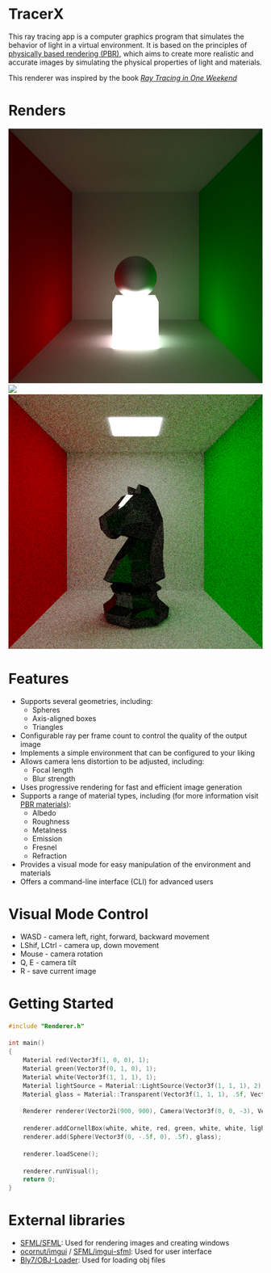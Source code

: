 # TracerX

This ray tracing app is a computer graphics program that simulates the behavior of light in a virtual environment. It is based on the principles of [physically based rendering (PBR)]((https://learn.microsoft.com/en-us/azure/remote-rendering/overview/features/pbr-materials)), which aims to create more realistic and accurate images by simulating the physical properties of light and materials.

This renderer was inspired by the book [_Ray Tracing in One Weekend_](https://raytracing.github.io/books/RayTracingInOneWeekend.html)

# Renders
![](img/image0.png)
![](img/image1.png)
![](img/image2.png)

# Features
- Supports several geometries, including:
    - Spheres
    - Axis-aligned boxes
    - Triangles
- Configurable ray per frame count to control the quality of the output image
- Implements a simple environment that can be configured to your liking
- Allows camera lens distortion to be adjusted, including:
    - Focal length
    - Blur strength
- Uses progressive rendering for fast and efficient image generation
- Supports a range of material types, including (for more information visit [PBR materials](https://learn.microsoft.com/en-us/azure/remote-rendering/overview/features/pbr-materials)):
    - Albedo
    - Roughness
    - Metalness
    - Emission
    - Fresnel
    - Refraction
- Provides a visual mode for easy manipulation of the environment and materials
- Offers a command-line interface (CLI) for advanced users

# Visual Mode Control
- WASD - camera left, right, forward, backward movement
- LShif, LCtrl - camera up, down movement
- Mouse - camera rotation
- Q, E - camera tilt
- R - save current image

# Getting Started
```c++
#include "Renderer.h"

int main()
{
    Material red(Vector3f(1, 0, 0), 1);
    Material green(Vector3f(0, 1, 0), 1);
    Material white(Vector3f(1, 1, 1), 1);
    Material lightSource = Material::LightSource(Vector3f(1, 1, 1), 2);
    Material glass = Material::Transparent(Vector3f(1, 1, 1), .5f, Vector3f(1, 1, 1), .4f);

    Renderer renderer(Vector2i(900, 900), Camera(Vector3f(0, 0, -3), Vector3f(0, 0, 1), Vector3f(0, 1, 0), 3, .005f), 5, 5);
    
    renderer.addCornellBox(white, white, red, green, white, white, lightSource);
    renderer.add(Sphere(Vector3f(0, -.5f, 0), .5f), glass);

    renderer.loadScene();

    renderer.runVisual();
    return 0;
}
```

# External libraries
- [SFML/SFML](https://github.com/SFML/SFML): Used for rendering images and creating windows
- [ocornut/imgui](https://github.com/ocornut/imgui) / [SFML/imgui-sfml](https://github.com/SFML/imgui-sfml): Used for user interface
- [Bly7/OBJ-Loader](https://github.com/Bly7/OBJ-Loader): Used for loading obj files